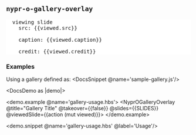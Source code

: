 ## `nypr-o-gallery-overlay`

<pre style="position: sticky; top: 0; z-index: 500000; background: white;">
  viewing slide
    src: {{viewed.src}}

    caption: {{viewed.caption}}

    credit: {{viewed.credit}}
</pre>

### Examples

Using a gallery defined as:
<DocsSnippet @name='sample-gallery.js'/>

<DocsDemo as |demo|>

  <demo.example @name='gallery-usage.hbs'>
    <NyprOGalleryOverlay
      @title="Gallery Title"
      @takeover={{false}}
      @slides={{SLIDES}}
      @viewedSlide={{action (mut viewed)}}>
    </NyprOGalleryOverlay>
  </demo.example>

  <demo.snippet @name='gallery-usage.hbs' @label='Usage'/>

</DocsDemo>
